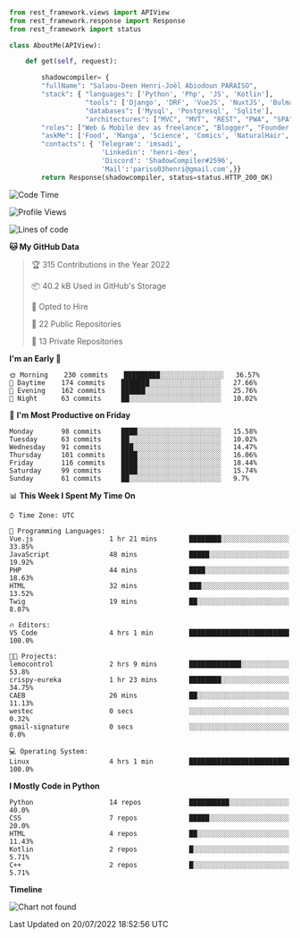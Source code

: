 ###
```python
from rest_framework.views import APIView
from rest_framework.response import Response
from rest_framework import status

class AboutMe(APIView):

    def get(self, request):

        shadowcompiler= {
        "fullName": "Salaou-Deen Henri-Joël Abiodoun PARAISO",
        "stack": { "languages": ['Python', 'Php', 'JS', 'Kotlin'],
                   "tools": ['Django', 'DRF', 'VueJS', 'NuxtJS', 'Bulma', 'Beufy'],
                   "databases": ['Mysql', 'Postgresql', 'Sqlite'],
                   "architectures": ["MVC", "MVT", "REST", "PWA", "SPA"]},        
        "roles": ["Web & Mobile dev as freelance", "Blogger", "Founder at @henrid3v", "Mentor"],
        "askMe": ['Food', 'Manga', 'Science', 'Comics', 'NaturalHair', 'Photography', 'Tech', 'Programming'],
        "contacts": { 'Telegram': 'imsadi',
                       'Linkedin': 'henri-dev',
                       'Discord': 'ShadowCompiler#2596',
                       'Mail':'pariso03henri@gmail.com',}}
        return Response(shadowcompiler, status=status.HTTP_200_OK)

```                    

<!--START_SECTION:waka-->
![Code Time](http://img.shields.io/badge/Code%20Time-0%20secs-blue)

![Profile Views](http://img.shields.io/badge/Profile%20Views-1-blue)

![Lines of code](https://img.shields.io/badge/From%20Hello%20World%20I%27ve%20Written-55%20Thousand%20lines%20of%20code-blue)

**🐱 My GitHub Data** 

> 🏆 315 Contributions in the Year 2022
 > 
> 📦 40.2 kB Used in GitHub's Storage 
 > 
> 💼 Opted to Hire
 > 
> 📜 22 Public Repositories 
 > 
> 🔑 13 Private Repositories  
 > 
**I'm an Early 🐤** 

```text
🌞 Morning    230 commits    █████████░░░░░░░░░░░░░░░░   36.57% 
🌆 Daytime    174 commits    ███████░░░░░░░░░░░░░░░░░░   27.66% 
🌃 Evening    162 commits    ██████░░░░░░░░░░░░░░░░░░░   25.76% 
🌙 Night      63 commits     ██░░░░░░░░░░░░░░░░░░░░░░░   10.02%

```
📅 **I'm Most Productive on Friday** 

```text
Monday       98 commits     ████░░░░░░░░░░░░░░░░░░░░░   15.58% 
Tuesday      63 commits     ██░░░░░░░░░░░░░░░░░░░░░░░   10.02% 
Wednesday    91 commits     ███░░░░░░░░░░░░░░░░░░░░░░   14.47% 
Thursday     101 commits    ████░░░░░░░░░░░░░░░░░░░░░   16.06% 
Friday       116 commits    ████░░░░░░░░░░░░░░░░░░░░░   18.44% 
Saturday     99 commits     ████░░░░░░░░░░░░░░░░░░░░░   15.74% 
Sunday       61 commits     ██░░░░░░░░░░░░░░░░░░░░░░░   9.7%

```


📊 **This Week I Spent My Time On** 

```text
⌚︎ Time Zone: UTC

💬 Programming Languages: 
Vue.js                   1 hr 21 mins        ████████░░░░░░░░░░░░░░░░░   33.85% 
JavaScript               48 mins             █████░░░░░░░░░░░░░░░░░░░░   19.92% 
PHP                      44 mins             ████░░░░░░░░░░░░░░░░░░░░░   18.63% 
HTML                     32 mins             ███░░░░░░░░░░░░░░░░░░░░░░   13.52% 
Twig                     19 mins             ██░░░░░░░░░░░░░░░░░░░░░░░   8.07%

🔥 Editors: 
VS Code                  4 hrs 1 min         █████████████████████████   100.0%

🐱‍💻 Projects: 
lemocontrol              2 hrs 9 mins        █████████████░░░░░░░░░░░░   53.8% 
crispy-eureka            1 hr 23 mins        ████████░░░░░░░░░░░░░░░░░   34.75% 
CAEB                     26 mins             ██░░░░░░░░░░░░░░░░░░░░░░░   11.13% 
westec                   0 secs              ░░░░░░░░░░░░░░░░░░░░░░░░░   0.32% 
gmail-signature          0 secs              ░░░░░░░░░░░░░░░░░░░░░░░░░   0.0%

💻 Operating System: 
Linux                    4 hrs 1 min         █████████████████████████   100.0%

```

**I Mostly Code in Python** 

```text
Python                   14 repos            ██████████░░░░░░░░░░░░░░░   40.0% 
CSS                      7 repos             █████░░░░░░░░░░░░░░░░░░░░   20.0% 
HTML                     4 repos             ██░░░░░░░░░░░░░░░░░░░░░░░   11.43% 
Kotlin                   2 repos             █░░░░░░░░░░░░░░░░░░░░░░░░   5.71% 
C++                      2 repos             █░░░░░░░░░░░░░░░░░░░░░░░░   5.71%

```


**Timeline**

![Chart not found](https://raw.githubusercontent.com/shadowcompiler/shadowcompiler/main/charts/bar_graph.png) 


 Last Updated on 20/07/2022 18:52:56 UTC
<!--END_SECTION:waka-->
